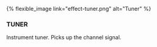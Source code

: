 {% flexible_image link="effect-tuner.png" alt="Tuner" %}

### TUNER
Instrument tuner. Picks up the channel signal.
